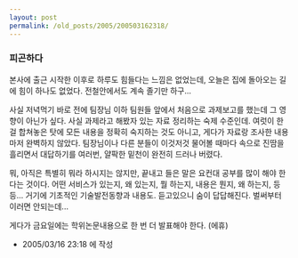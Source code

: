```yaml
---
layout: post
permalink: /old_posts/2005/200503162318/
---
```


### 피곤하다

본사에 출근 시작한 이후로 하루도 힘들다는 느낌은 없었는데,
오늘은 집에 돌아오는 길에 힘이 하나도 없었다.
전철안에서도 계속 졸기만 하구...

사실 저녁먹기 바로 전에 팀장님 이하 팀원들 앞에서 처음으로 과제보고를 했는데 그 영향이 아닌가 싶다.
사실 과제라고 해봤자 있는 자료 정리하는 숙제 수준인데.
여럿이 한 걸 합쳐놓은 탓에 모든 내용을 정확히 숙지하는 것도 아니고, 게다가 자료랑 조사한 내용마저 완벽하지 않았다.
팀장님이나 다른 분들이 이것저것 물어볼 때마다 속으로 진땀을 흘리면서 대답하기를 여러번, 얄팍한 밑천이 완전히 드러나 버렸다.

뭐, 아직은 특별히 뭐라 하시지는 않지만, 끝내고 들은 말은 요컨대 공부를 많이 해야 한다는 것이다.
어떤 서비스가 있는지, 왜 있는지, 뭘 하는지, 내용은 뭔지, 왜 하는지, 등등...
거기에 기초적인 기술발전동향과 내용도. 듣고있으니 숨이 답답해진다.
벌써부터 이러면 안되는데...

게다가 금요일에는 학위논문내용으로 한 번 더 발표해야 한다. (에휴)





- 2005/03/16 23:18 에 작성